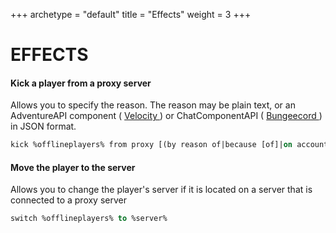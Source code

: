 +++
archetype = "default"
title = "Effects"
weight = 3
+++
# EFFECTS

#### Kick a player from a proxy server
Allows you to specify the reason. The reason may be plain text, or an AdventureAPI component ( [Velocity <i class="fas fa-link"></i>](https://docs.advntr.dev/serializer/index.html) ) or ChatComponentAPI ( [Bungeecord <i class="fas fa-link"></i>](https://www.spigotmc.org/wiki/the-chat-component-api/) ) in JSON format. 
```vb
kick %offlineplayers% from proxy [(by reason of|because [of]|on account of|due to) %string%]
```

#### Move the player to the server
Allows you to change the player's server if it is located on a server that is connected to a proxy server
```vb
switch %offlineplayers% to %server%
```


